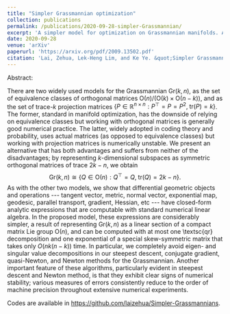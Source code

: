 ```yaml
---
title: "Simpler Grassmannian optimization"
collection: publications
permalink: /publications/2020-09-28-simpler-Grassmannian/
excerpt: 'A simpler model for optimization on Grassmannian manifolds. A follow-up paper deals with the flag manifolds.'
date: 2020-09-28
venue: 'arXiv'
paperurl: 'https://arxiv.org/pdf/2009.13502.pdf'
citation: 'Lai, Zehua, Lek-Heng Lim, and Ke Ye. &quot;Simpler Grassmannian optimization.&quot; arXiv preprint arXiv:2009.13502 (2020).'
---
```

Abstract:

There are two widely used models for the Grassmannian $\text{Gr}(k,n)$, as the set of equivalence classes of orthogonal matrices $\text{O}(n)/\bigl(\text{O}(k) \times \text{O}(n-k)\bigr)$, and as the set of trace-$k$ projection matrices $\{P \in \mathbb{R}^{n \times n} : P^\top = P = P^2,\; \text{tr}(P) = k\}$. The former, standard in manifold optimization, has the downside of relying on equivalence classes but working with orthogonal matrices is generally good numerical practice. The latter, widely adopted in coding theory and probability, uses actual matrices (as opposed to equivalence classes) but working with projection matrices is numerically unstable. We present an alternative that has both advantages and suffers from neither of the disadvantages; by representing $k$-dimensional subspaces as symmetric orthogonal matrices of trace $2k-n$, we obtain
$$
\text{Gr}(k,n) \cong \{Q \in \text{O}(n) : Q^\top = Q, \; \text{tr}(Q) = 2k -n\}.
$$
As with the other two models, we show that differential geometric objects and operations --- tangent vector, metric, normal vector, exponential map, geodesic, parallel transport, gradient, Hessian, etc --- have closed-form analytic expressions that are computable with standard numerical linear algebra. In the proposed model, these expressions are considerably simpler, a result of representing $\text{Gr}(k,n)$ as a linear section of a compact matrix Lie group $\text{O}(n)$, and can be computed with at most one \textsc{qr} decomposition and one exponential of a special skew-symmetric matrix that takes only $O\bigl(nk(n-k)\bigr)$ time. In particular, we completely avoid eigen- and singular value decompositions in our steepest descent, conjugate gradient, quasi-Newton, and Newton methods for the Grassmannian. Another important feature of these algorithms, particularly evident in steepest descent and Newton method, is that they exhibit clear signs of numerical stability; various measures of errors consistently reduce to the order of machine precision throughout extensive numerical experiments.

Codes are available in https://github.com/laizehua/Simpler-Grassmannians.
